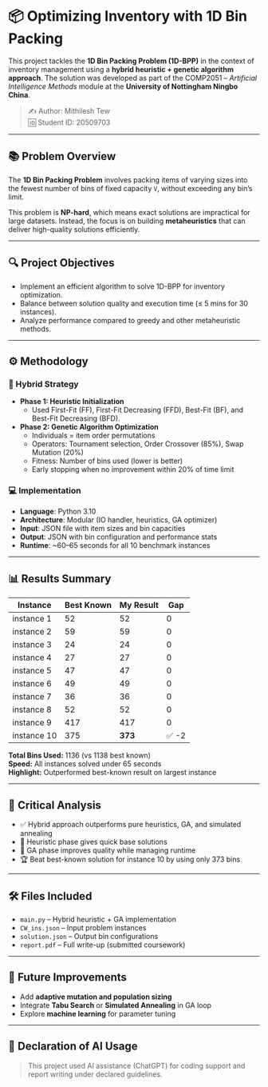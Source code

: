 # 📦 Optimizing Inventory with 1D Bin Packing

This project tackles the **1D Bin Packing Problem (1D-BPP)** in the context of inventory management using a **hybrid heuristic + genetic algorithm approach**. The solution was developed as part of the COMP2051 – *Artificial Intelligence Methods* module at the **University of Nottingham Ningbo China**.

> ✍️ Author: Mithilesh Tew  
> 🆔 Student ID: 20509703  

---

## 📚 Problem Overview

The **1D Bin Packing Problem** involves packing items of varying sizes into the fewest number of bins of fixed capacity `V`, without exceeding any bin’s limit.

This problem is **NP-hard**, which means exact solutions are impractical for large datasets. Instead, the focus is on building **metaheuristics** that can deliver high-quality solutions efficiently.

---

## 🔍 Project Objectives

- Implement an efficient algorithm to solve 1D-BPP for inventory optimization.
- Balance between solution quality and execution time (≤ 5 mins for 30 instances).
- Analyze performance compared to greedy and other metaheuristic methods.

---

## ⚙️ Methodology

### 🧠 Hybrid Strategy
- **Phase 1: Heuristic Initialization**
  - Used First-Fit (FF), First-Fit Decreasing (FFD), Best-Fit (BF), and Best-Fit Decreasing (BFD).
- **Phase 2: Genetic Algorithm Optimization**
  - Individuals = item order permutations
  - Operators: Tournament selection, Order Crossover (85%), Swap Mutation (20%)
  - Fitness: Number of bins used (lower is better)
  - Early stopping when no improvement within 20% of time limit

### 💻 Implementation
- **Language**: Python 3.10
- **Architecture**: Modular (IO handler, heuristics, GA optimizer)
- **Input**: JSON file with item sizes and bin capacities
- **Output**: JSON with bin configuration and performance stats
- **Runtime**: ~60–65 seconds for all 10 benchmark instances

---

## 📊 Results Summary

| Instance        | Best Known | My Result | Gap |
|----------------|------------|-----------|-----|
| instance 1     | 52         | 52        | 0   |
| instance 2     | 59         | 59        | 0   |
| instance 3     | 24         | 24        | 0   |
| instance 4     | 27         | 27        | 0   |
| instance 5     | 47         | 47        | 0   |
| instance 6     | 49         | 49        | 0   |
| instance 7     | 36         | 36        | 0   |
| instance 8     | 52         | 52        | 0   |
| instance 9     | 417        | 417       | 0   |
| instance 10    | 375        | **373**   | ✅ -2 |

**Total Bins Used:** 1136 (vs 1138 best known)  
**Speed:** All instances solved under 65 seconds  
**Highlight:** Outperformed best-known result on largest instance

---

## 🧠 Critical Analysis

- ✅ Hybrid approach outperforms pure heuristics, GA, and simulated annealing
- 🔁 Heuristic phase gives quick base solutions
- 🧬 GA phase improves quality while managing runtime
- 🏆 Beat best-known solution for instance 10 by using only 373 bins

---

## 🛠️ Files Included

- `main.py` – Hybrid heuristic + GA implementation
- `CW_ins.json` – Input problem instances
- `solution.json` – Output bin configurations
- `report.pdf` – Full write-up (submitted coursework)

---

## 🧠 Future Improvements

- Add **adaptive mutation and population sizing**
- Integrate **Tabu Search** or **Simulated Annealing** in GA loop
- Explore **machine learning** for parameter tuning

---

## 📌 Declaration of AI Usage

> This project used AI assistance (ChatGPT) for coding support and report writing under declared guidelines.
